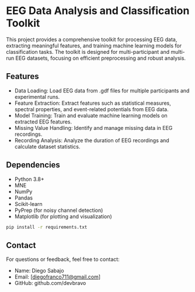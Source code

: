 # EEG Data Analysis and Classification Toolkit

This project provides a comprehensive toolkit for processing EEG data, extracting meaningful features, and training machine learning models for classification tasks. The toolkit is designed for multi-participant and multi-run EEG datasets, focusing on efficient preprocessing and robust analysis.

## Features
- Data Loading: Load EEG data from .gdf files for multiple participants and experimental runs.
- Feature Extraction: Extract features such as statistical measures, spectral properties, and event-related potentials from EEG data.
- Model Training: Train and evaluate machine learning models on extracted EEG features.
- Missing Value Handling: Identify and manage missing data in EEG recordings.
- Recording Analysis: Analyze the duration of EEG recordings and calculate dataset statistics.


## Dependencies 
- Python 3.8+
- MNE
- NumPy
- Pandas
- Scikit-learn
- PyPrep (for noisy channel detection)
- Matplotlib (for plotting and visualization)

```bash
pip install -r requirements.txt
```

## Contact

For questions or feedback, feel free to contact:
-	Name: Diego Sabajo
- Email: [diegofranco711@gmail.com]
- GitHub: github.com/devbravo
